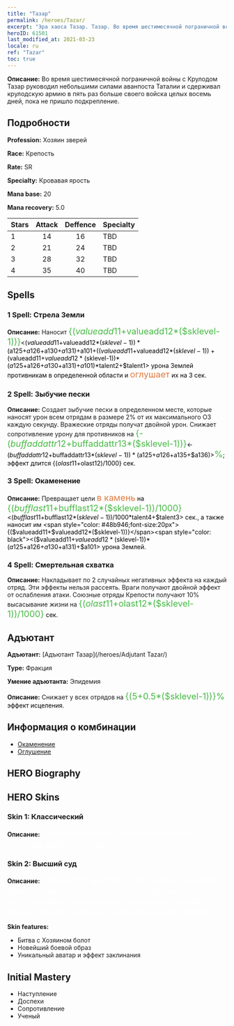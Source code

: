 ```yaml
---
title: "Тазар"
permalink: /heroes/Tazar/
excerpt: "Эра хаоса Тазар. Тазар. Во время шестимесячной пограничной войны с Крулодом Тазар руководил небольшими силами аванпоста Таталии и сдерживал крулодскую армию в пять раз больше своего войска целых восемь дней, пока не пришло подкрепление."
heroID: 61501
last_modified_at: 2021-03-23
locale: ru
ref: "Tazar"
toc: true
---
```

 **Описание:** Во время шестимесячной пограничной войны с Крулодом Тазар руководил небольшими силами аванпоста Таталии и сдерживал крулодскую армию в пять раз больше своего войска целых восемь дней, пока не пришло подкрепление.
## Подробности
 **Profession:** Хозяин зверей

 **Race:** Крепость

 **Rate:** SR

 **Specialty:** Кровавая ярость

 **Mana base:** 20

 **Mana recovery:** 5.0


  | Stars   |     Attack     |    Deffence    |      Specialty     |
  |---------|:---------------:|:---------------:|--------------------|
  |    1    | 14 | 16 | TBD |
  |    2    | 21 | 24 | TBD |
  |    3    | 28 | 32 | TBD |
  |    4    | 35 | 40 | TBD |

## Spells
### 1 Spell: Стрела Земли
 **Описание:** Наносит <span style="color: #48b946;font-size:20px">{($valueadd11+$valueadd12*($sklevel-1))}</span><span style="color: black"><($valueadd11+$valueadd12*($sklevel-1))*($a125+$a126+$a130+$a131)+$a101+(($valueadd11+$valueadd12*($sklevel-1))+($valueadd11+$valueadd12*($sklevel-1))*($a125+$a126+$a130+$a131)+$a101)*$talent2+$talent1> урона Землей противникам в определенной области и <span style="color: #e07c44;font-size:20px">оглушает</span><span style="color: black"> их на 3 сек.

### 2 Spell: Зыбучие пески
 **Описание:** Создает зыбучие пески в определенном месте, которые наносят урон всем отрядам в размере 2% от их максимального ОЗ каждую секунду. Вражеские отряды получат двойной урон. Снижает сопротивление урону для противников на <span style="color: #48b946;font-size:20px">{-($buffaddattr12+$buffaddattr13*($sklevel-1))}</span><span style="color: black"><-($buffaddattr12+$buffaddattr13*($sklevel-1))*($a125+$a126+$a135+$a136)><span style="color: #48b946;font-size:20px">%</span><span style="color: black">; эффект длится {($olast11+$olast12)/1000} сек.

### 3 Spell: Окаменение
 **Описание:** Превращает цели <span style="color: #e07c44;font-size:20px">в камень</span><span style="color: black"> на <span style="color: #48b946;font-size:20px">{($bufflast11+$bufflast12*($sklevel-1))/1000}</span><span style="color: black"><($bufflast11+$bufflast12*($sklevel-1))/1000*$talent4+$talent3> сек., а также наносит им <span style="color: #48b946;font-size:20px">{($valueadd11+$valueadd12*($sklevel-1))}</span><span style="color: black"><($valueadd11+$valueadd12*($sklevel-1))*($a125+$a126+$a130+$a131)+$a101> урона Землей.

### 4 Spell: Смертельная схватка
 **Описание:** Накладывает по 2 случайных негативных эффекта на каждый отряд. Эти эффекты нельзя рассеять. Враги получают двойной эффект от ослабления атаки. Союзные отряды Крепости получают 10% высасывание жизни на <span style="color: #48b946;font-size:20px">{($olast11+$olast12*($sklevel-1))/1000}</span><span style="color: black"> сек.


## Адъютант

 **Адъютант:**  [Адъютант Тазар](/heroes/Adjutant Tazar/) 

 **Type:**  Фракция 

 **Умение адъютанта:**  Эпидемия 

 **Описание:** Снижает у всех отрядов на <span style="color: #48b946;font-size:20px">{(5+0.5*($sklevel-1))}%</span><span style="color: black"> эффект исцеления.

## Информация о комбинации

* [Окаменение](/combination/Окаменение/) 
* [Оглушение](/combination/Оглушение/) 

## HERO Biography

## HERO Skins
### Skin 1: **Классический**

 **Описание:** <span style="color: #ffffff;font-size:20px">Если поддашься своим инстинктам, станешь добычей зверей.</span>


### Skin 2: **Высший суд**

 **Описание:** <span style="color: #ffffff;font-size:20px">Только тот храбрец, кто сможет выстоять против смертоносного взгляда Горгоны и одолеть ее, полагаясь на крепость одной лишь своей плоти, вправе называть себя Владыкой трясины! </span>

 **Skin features:** 

   - Битва с Хозяином болот
   - Новейший боевой образ
   - Уникальный аватар и эффект заклинания


## Initial Mastery
   - Наступление
   - Доспехи
   - Сопротивление
   - Ученый
